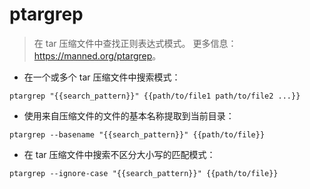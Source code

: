 # ptargrep

> 在 tar 压缩文件中查找正则表达式模式。
> 更多信息：<https://manned.org/ptargrep>。

- 在一个或多个 tar 压缩文件中搜索模式：

`ptargrep "{{search_pattern}}" {{path/to/file1 path/to/file2 ...}}`

- 使用来自压缩文件的文件的基本名称提取到当前目录：

`ptargrep --basename "{{search_pattern}}" {{path/to/file}}`

- 在 tar 压缩文件中搜索不区分大小写的匹配模式：

`ptargrep --ignore-case "{{search_pattern}}" {{path/to/file}}`